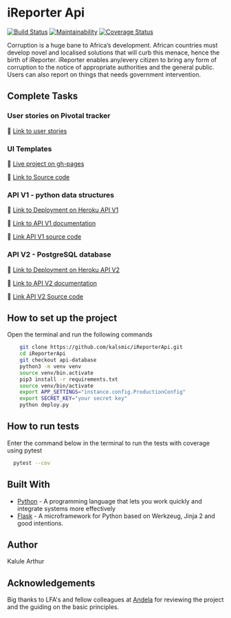 # iReporter Api

[![Build Status](https://travis-ci.com/kalsmic/iReporterApi.svg?branch=api)](https://travis-ci.com/kalsmic/iReporterApi)
[![Maintainability](https://api.codeclimate.com/v1/badges/2b2df2ba4fc8d8138ab4/maintainability)](https://codeclimate.com/github/kalsmic/iReporterApi/maintainability)
[![Coverage Status](https://coveralls.io/repos/github/kalsmic/iReporterApi/badge.svg?branch=api)](https://coveralls.io/github/kalsmic/iReporterApi?branch=api-database)

Corruption is a huge bane to Africa’s development. African countries must develop novel and
localised solutions that will curb this menace, hence the birth of iReporter. iReporter enables
any/every citizen to bring any form of corruption to the notice of appropriate authorities and the general public. Users can also report on things that needs government intervention.

## Complete Tasks

### User stories on Pivotal tracker

:link:  [Link to user stories](https://www.pivotaltracker.com/n/projects/2231809)

### UI Templates

:link: [Live project on gh-pages](https://kalsmic.github.io/iReporterApi/UI/index.html)

:link: [Link to Source code](https://github.com/kalsmic/iReporterApi/tree/api-db-with-ui)

### API V1 - python data structures

:rocket: [Link to Deployment on Heroku API V1](https://ireporterapiv1.herokuapp.com/)

:green_book: [Link to API V1 documentation](https://app.swaggerhub.com/apis-docs/kalsmiciReporter1/iReporter/v1)

:link: [Link API V1 source code](https://github.com/kalsmic/iReporterApi/tree/api)

### API V2 - PostgreSQL database

:rocket: [Link to Deployment on Heroku API V2](https://ireporterapiv2.herokuapp.com/)

:green_book: [Link to API V2 documentation](https://ireporterapiv2.herokuapp.com/api/v2/docs)

:link: [Link API V2 Source code](https://github.com/kalsmic/iReporterApi/tree/api-database)

## How to set up the project

Open the terminal and run the following commands

```bash
    git clone https://github.com/kalsmic/iReporterApi.git
    cd iReporterApi
    git checkout api-database
    python3 -m venv venv
    source venv/bin.activate
    pip3 install -r requirements.txt
    source venv/bin/activate
    export APP_SETTINGS="instance.config.ProductionConfig"
    export SECRET_KEY="your secret key"
    python deploy.py
```

## How to run tests

Enter the command below in the terminal to run the tests with coverage using
 pytest

```bash
  pytest --cov
```

## Built With

-   [Python](https://www.python.org/) - A programming language that lets you work quickly and integrate systems more effectively
-   [Flask](http://flask.pocoo.org/) - A microframework for Python based on Werkzeug, Jinja 2 and good intentions.

## Author

Kalule Arthur

## Acknowledgements

Big thanks to LFA's and fellow colleagues at [Andela](https://andela.com) for reviewing the project and the guiding on the basic principles.
